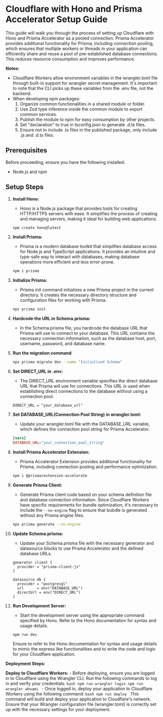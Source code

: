 # Cloudflare with Hono and Prisma Accelerator Setup Guide

This guide will walk you through the process of setting up Cloudflare with Hono and Prisma Accelerator as a pooled connection. Prisma Accelerator provides additional functionality for Prisma, including connection pooling, which ensures that multiple workers or threads in your application can efficiently share and reuse a pool of pre-established database connections. This reduces resource consumption and improves performance.

**Notes:**
- Cloudflare Workers allow environment variables in the wrangler.toml file through built-in support for wrangler secret management. It's important to note that the CLI picks up these variables from the .env file, not the backend.
- When developing npm packages:
  1. Organize common functionalities in a shared module or folder.
  2. Use Zod type inference inside the common module to export common services.
  3. Publish the module to npm for easy consumption by other projects.
  4. Set "declaration" to true in tsconfig.json to generate .d.ts files.
  5. Ensure not to include .ts files in the published package, only include .js and .d.ts files.

## Prerequisites


Before proceeding, ensure you have the following installed:

- Node.js and npm

## Setup Steps

1. **Install Hono:**
    - Hono is a Node.js package that provides tools for creating HTTP/HTTPS servers with ease. It simplifies the process of creating and managing servers, making it ideal for building web applications.
    ```bash
    npm create hono@latest
    ```

2. **Install Prisma:**
    - Prisma is a modern database toolkit that simplifies database access for Node.js and TypeScript applications. It provides an intuitive and type-safe way to interact with databases, making database operations more efficient and less error-prone.
    ```bash
    npm i prisma
    ```

3. **Initialize Prisma:**
    - Prisma init command initializes a new Prisma project in the current directory. It creates the necessary directory structure and configuration files for working with Prisma.
    ```bash
    npx prisma init
    ```

4. **Hardcode the URL in Schema.prisma:**
    - In the Schema.prisma file, you hardcode the database URL that Prisma will use to connect to your database. This URL contains the necessary connection information, such as the database host, port, username, password, and database name.
  
6. **Run the migration command**
     ```bash
    npx prisma migrate dev --name "Initialised Schema"
    ```

7. **Set DIRECT_URL in .env:**
    - The DIRECT_URL environment variable specifies the direct database URL that Prisma will use for connections. This URL is used when establishing direct connections to the database without using a connection pool.
    ```plaintext
    DIRECT_URL = "your_database_url"
    ```

8. **Set DATABASE_URL(Connection Pool String) in wrangler.toml:**
    - Update your wrangler.toml file with the DATABASE_URL variable, which defines the connection pool string for Prisma Accelerator.
    ```toml
    [vars]
    DATABASE_URL="your_connection_pool_string"
    ```

9. **Install Prisma Accelerator Extension:**
    - Prisma Accelerator Extension provides additional functionality for Prisma, including connection pooling and performance optimization.
    ```bash
    npm i @prisma/extension-accelerate
    ```

10. **Generate Prisma Client:**
    - Generate Prisma client code based on your schema definition file and database connection information. Since Cloudflare Workers have specific requirements for bundle optimization, it's necessary to include the `--no-engine` flag to ensure that bubdle is generated without any Prisma engine files.
    ```bash
    npx prisma generate --no-engine
    ```


11. **Update Schema.prisma:**
    - Update your Schema.prisma file with the necessary generator and datasource blocks to use Prisma Accelerator and the defined database URLs.
    ```prisma
    generator client {
      provider = "prisma-client-js"
    }

    datasource db {
      provider = "postgresql"
      url      = env("DATABASE_URL")
      directUrl = env("DIRECT_URL")
    }
    ```

12. **Run Development Server:**
    - Start the development server using the appropriate command specified by Hono. Refer to the Hono documentation for syntax and usage details.
    ```bash
    npm run dev
    ```
    Ensure to refer to the Hono documentation for syntax and usage details to mimic the express like functionalities and to write the code and logic for your Cloudflare 
    application.



**Deployment Steps:**

  **Deploy to Cloudflare Workers:**
    - Before deploying, ensure you are logged in to Cloudflare using the Wrangler CLI. Run the following commands to log in and verify your credentials:
    ```bash
    npm run wrangler login
    npm run wrangler whoami
    ```
    - Once logged in, deploy your application to Cloudflare Workers using the following command:
    ```bash
    npm run deploy
    ```
    This command will build and deploy your application to Cloudflare's network. Ensure that your Wrangler configuration file (wrangler.toml) is correctly set up with the necessary settings for your deployment.



